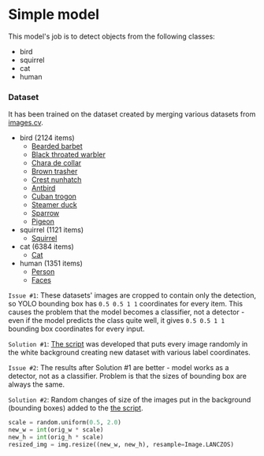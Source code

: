 # Simple model

This model's job is to detect objects from the following classes:
* bird
* squirrel
* cat
* human

### Dataset

It has been trained on the dataset created by merging various datasets from [images.cv](https://images.cv/search-labeled-image-dataset).

* bird (2124 items)
    * [Bearded barbet](https://images.cv/dataset/bearded-barbet-image-classification-dataset)
    * [Black throated warbler](https://images.cv/dataset/black-throated-warbler-image-classification-dataset)
    * [Chara de collar](https://images.cv/dataset/chara-de-collar-image-classification-dataset)
    * [Brown trasher](https://images.cv/dataset/brown-thrasher-image-classification-dataset)
    * [Crest nunhatch](https://images.cv/dataset/crested-nuthatch-image-classification-dataset)
    * [Antbird](https://images.cv/dataset/antbird-image-classification-dataset)
    * [Cuban trogon](https://images.cv/dataset/cuban-trogon-image-classification-dataset)
    * [Steamer duck](https://images.cv/dataset/steamer-duck-image-classification-dataset)
    * [Sparrow](https://images.cv/dataset/sparrow-image-classification-dataset)
    * [Pigeon](https://images.cv/dataset/pigeon-image-classification-dataset)
* squirrel (1121 items)
    * [Squirrel](https://images.cv/dataset/squirrel-image-classification-dataset)
* cat (6384 items)
    * [Cat](https://images.cv/dataset/cat-image-classification-dataset)
* human (1351 items)
    * [Person](https://images.cv/dataset/person-image-classification-dataset)
    * [Faces](https://images.cv/dataset/faces-image-classification-dataset)

```Issue #1```: These datasets' images are cropped to contain only the detection, so YOLO bounding box has ```0.5 0.5 1 1``` coordinates for every item. This causes the problem that the model becomes a classifier, not a detector - even if the model predicts the class quite well, it gives ```0.5 0.5 1 1``` bounding box coordinates for every input.

```Solution #1```: [The script](prepare_dataset_with_background.py) was developed that puts every image randomly in the white background creating new dataset with various label coordinates.

```Issue #2```: The results after Solution #1 are better - model works as a detector, not as a classifier. Problem is that the sizes of bounding box are always the same. 

```Solution #2```: Random changes of size of the images put in the background (bounding boxes) added to the [the script](prepare_dataset_with_background.py).

```Python
scale = random.uniform(0.5, 2.0)
new_w = int(orig_w * scale)
new_h = int(orig_h * scale)
resized_img = img.resize((new_w, new_h), resample=Image.LANCZOS)
```